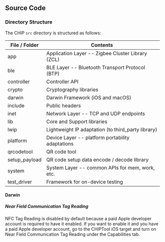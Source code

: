 ## Source Code

### Directory Structure

The CHIP `src` directory is structured as follows:

| File / Folder | Contents                                           |
| ------------- | -------------------------------------------------- |
| app           | Application Layer -- Zigbee Cluster Library (ZCL)  |
| ble           | BLE Layer -- Bluetooth Transport Protocol (BTP)    |
| controller    | Controller API                                     |
| crypto        | Cryptography libraries                             |
| darwin        | Darwin Framework (iOS and macOS)                   |
| include       | Public headers                                     |
| inet          | Network Layer -- TCP and UDP endpoints             |
| lib           | Core and Support libraries                         |
| lwip          | Lightweight IP adaptation (to third_party library) |
| platform      | Device Layer -- platform portability adaptations   |
| qrcodetool    | QR code tool                                       |
| setup_payload | QR code setup data encode / decode library         |
| system        | System Layer -- common APIs for mem, work, etc.    |
| test_driver   | Framework for on-device testing                    |

#### Darwin

##### Near Field Communication Tag Reading

NFC Tag Reading is disabled by default because a paid Apple developer account is
required to have it enabled. If you want to enable it and you have a paid Apple
developer account, go to the CHIPTool iOS target and turn on Near Field
Communication Tag Reading under the Capabilities tab.
